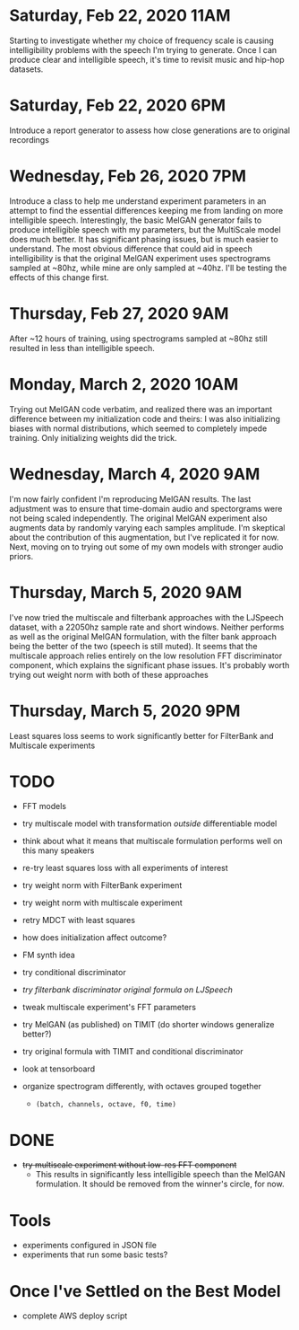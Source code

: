 # Saturday, Feb 22, 2020 11AM
Starting to investigate whether my choice of frequency scale is causing 
intelligibility problems with the speech I'm trying to generate.  Once I can 
produce clear and intelligible speech, it's time to revisit music and hip-hop 
datasets.

# Saturday, Feb 22, 2020 6PM
Introduce a report generator to assess how close generations are to original 
recordings

# Wednesday, Feb 26, 2020 7PM
Introduce a class to help me understand experiment parameters in an attempt to 
find the essential differences keeping me from landing on more intelligible 
speech.  Interestingly, the basic MelGAN generator fails to produce 
intelligible speech with my parameters, but the MultiScale model does much 
better.  It has significant phasing issues, but is much easier to understand.
The most obvious difference that could aid in speech intelligibility is that the
 original MelGAN experiment uses spectrograms sampled at ~80hz, while mine are
 only sampled at ~40hz.  I'll be testing the effects of this change first.

# Thursday, Feb 27, 2020 9AM
After ~12 hours of training, using spectrograms sampled at ~80hz still resulted
in less than intelligible speech.

# Monday, March 2, 2020 10AM
Trying out MelGAN code verbatim, and realized there was an important difference
between my initialization code and theirs:  I was also initializing biases with
normal distributions, which seemed to completely impede training.  Only 
initializing weights did the trick.  

# Wednesday, March 4, 2020 9AM
I'm now fairly confident I'm reproducing MelGAN results.  The last adjustment 
was to ensure that time-domain audio and spectorgrams were not being scaled
  independently.  The original MelGAN experiment also augments data by randomly
  varying each samples amplitude.  I'm skeptical about the contribution of this
  augmentation, but I've replicated it for now.  Next, moving on to trying out
  some of my own models with stronger audio priors.

# Thursday, March 5, 2020 9AM
I've now tried the multiscale and filterbank approaches with the LJSpeech 
dataset, with a 22050hz sample rate and short windows.  Neither performs as well
as the original MelGAN formulation, with the filter bank approach being the 
better of the two (speech is still muted).  It seems that the multiscale 
approach relies entirely on the low resolution FFT discriminator component, 
which explains the significant phase issues.  It's probably worth trying out
weight norm with both of these approaches 

# Thursday, March 5, 2020 9PM
Least squares loss seems to work significantly better for FilterBank and 
Multiscale experiments

# TODO
- FFT models
- try multiscale model with transformation *outside* differentiable model
- think about what it means that multiscale formulation performs well on 
    this many speakers
- re-try least squares loss with all experiments of interest
- try weight norm with FilterBank experiment
- try weight norm with multiscale experiment
- retry MDCT with least squares
- how does initialization affect outcome?
- FM synth idea
- try conditional discriminator
- *try filterbank discriminator original formula on LJSpeech*
- tweak multiscale experiment's FFT parameters
- try MelGAN (as published) on TIMIT (do shorter windows generalize better?)
- try original formula with TIMIT and conditional discriminator

- look at tensorboard
- organize spectrogram differently, with octaves grouped together
    - `(batch, channels, octave, f0, time)`

# DONE
- ~~try multiscale experiment without low-res FFT component~~
    - This results in significantly less intelligible speech than the MelGAN
       formulation.  It should be removed from the winner's circle, for now.

# Tools
- experiments configured in JSON file
- experiments that run some basic tests?

# Once I've Settled on the Best Model
- complete AWS deploy script

